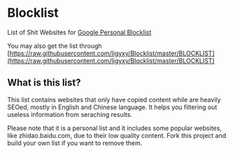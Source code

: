 # Blocklist
List of Shit Websites for [Google Personal Blocklist](https://chrome.google.com/webstore/detail/personal-blocklist-by-goo/nolijncfnkgaikbjbdaogikpmpbdcdef)

You may also get the list through [https://raw.githubusercontent.com/ligyxy/Blocklist/master/BLOCKLIST](https://raw.githubusercontent.com/ligyxy/Blocklist/master/BLOCKLIST)

## What is this list?
This list contains websites that only have copied content while are heavily SEOed, mostly in English and Chinese language. It helps you filtering out useless information from seraching results.

Please note that it is a personal list and it includes some popular websites, like zhidao.baidu.com, due to their low quality content. Fork this project and build your own list if you want to remove them.
